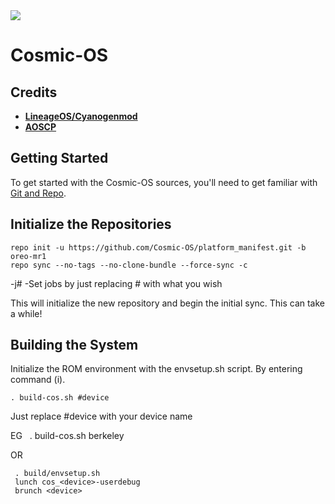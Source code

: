 <img src="https://github.com/Cosmic-OS/platform_manifest/raw/oreo-mr1/cosmic-os-logo.png"> 

Cosmic-OS
=========

Credits 
-------
 * [**LineageOS/Cyanogenmod**](https://github.com/LineageOS)
 * [**AOSCP**](https://github.com/cypheros/)

Getting Started 
--------------- 
To get started with the Cosmic-OS sources, you'll need to get 
familiar with [Git and Repo](http://source.android.com/source/version-control.html). 

Initialize the Repositories 
---------------------------

    repo init -u https://github.com/Cosmic-OS/platform_manifest.git -b oreo-mr1
    repo sync --no-tags --no-clone-bundle --force-sync -c

 -j# -Set jobs by just replacing # with what you wish

This will initialize the new repository and begin the initial sync. This can take a while!

Building the System 
-------------------
 Initialize the ROM environment with the envsetup.sh script. By entering command (i).

    . build-cos.sh #device

 Just replace #device with your device name 

 EG 
    . build-cos.sh berkeley

 OR

     . build/envsetup.sh
     lunch cos_<device>-userdebug
     brunch <device>
